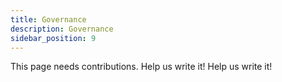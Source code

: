 ```yaml
---
title: Governance
description: Governance
sidebar_position: 9
---
```


This page needs contributions. Help us write it! Help us write it!